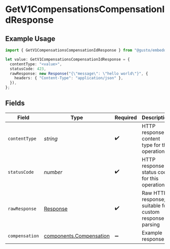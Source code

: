 # GetV1CompensationsCompensationIdResponse

## Example Usage

```typescript
import { GetV1CompensationsCompensationIdResponse } from "@gusto/embedded-api/models/operations/getv1compensationscompensationid.js";

let value: GetV1CompensationsCompensationIdResponse = {
  contentType: "<value>",
  statusCode: 423,
  rawResponse: new Response("{\"message\": \"hello world\"}", {
    headers: { "Content-Type": "application/json" },
  }),
};
```

## Fields

| Field                                                                 | Type                                                                  | Required                                                              | Description                                                           |
| --------------------------------------------------------------------- | --------------------------------------------------------------------- | --------------------------------------------------------------------- | --------------------------------------------------------------------- |
| `contentType`                                                         | *string*                                                              | :heavy_check_mark:                                                    | HTTP response content type for this operation                         |
| `statusCode`                                                          | *number*                                                              | :heavy_check_mark:                                                    | HTTP response status code for this operation                          |
| `rawResponse`                                                         | [Response](https://developer.mozilla.org/en-US/docs/Web/API/Response) | :heavy_check_mark:                                                    | Raw HTTP response; suitable for custom response parsing               |
| `compensation`                                                        | [components.Compensation](../../models/components/compensation.md)    | :heavy_minus_sign:                                                    | Example response                                                      |